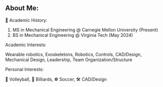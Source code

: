 ## About Me:
🏫 Academic History:
  1) MS in Mechanical Engineering @ Carnegie Mellon University (Present)
  2) BS in Mechanical Engineering @ Virginia Tech (May 2024)

Academic Interests:

Wearable robotics, Exoskeletons, Robotics, Controls, CAD/Design, Mechanical Design, Leadership, Team Organization/Structure

Personal Interests:

🏐 Volleyball, 🎱 Billiards, ⚽ Soccer, 🛠 CAD/Design
